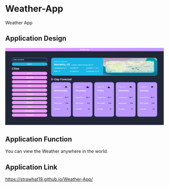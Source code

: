 # Weather-App
Weather App

## Application Design
![A user can store upcoming small work events to cycle through and list out for the work day.](./assets/css/images/designs/Coords.png)

## Application Function

You can view the Weather anywhere in the world.

## Application Link
https://strawhat19.github.io/Weather-App/